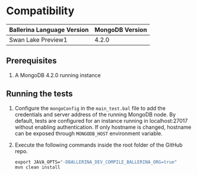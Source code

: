 # Compatibility

| Ballerina Language Version  | MongoDB Version |
| ----------------------------| -------------------------------|
|  Swan Lake Preview1         |   4.2.0

## Prerequisites

1. A MongoDB 4.2.0 running instance

## Running the tests

1. Configure the `mongoConfig` in the `main_test.bal` file to add the credentials and server address of the running MongoDB node. By default, tests are configured for an instance running in localhost:27017 without enabling authentication. If only hostname is changed, hostname can be exposed through `MONGODB_HOST` environment variable.

2. Execute the following commands inside the root folder of the GitHub repo.

    ```cmd
    export JAVA_OPTS="-DBALLERINA_DEV_COMPILE_BALLERINA_ORG=true"
    mvn clean install  
    ```
